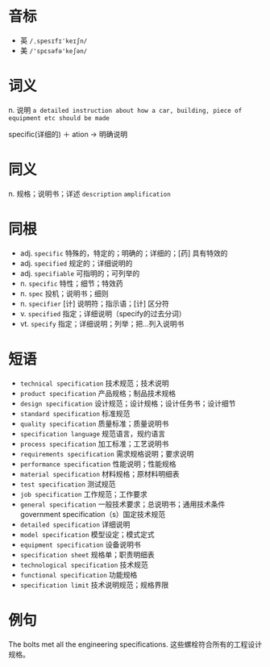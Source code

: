 # 音标

- 英 `/ˌspesɪfɪˈkeɪʃn/`
- 美 `/'spɛsəfə'keʃən/`

# 词义

n. 说明
`a detailed instruction about how a car, building, piece of equipment etc should be made`



specific(详细的) ＋ ation → 明确说明

# 同义

n. 规格；说明书；详述
`description` `amplification`

# 同根

- adj. `specific` 特殊的，特定的；明确的；详细的；[药] 具有特效的
- adj. `specified` 规定的；详细说明的
- adj. `specifiable` 可指明的；可列举的
- n. `specific` 特性；细节；特效药
- n. `spec` 投机；说明书；细则
- n. `specifier` [计] 说明符；指示语；[计] 区分符
- v. `specified` 指定；详细说明（specify的过去分词）
- vt. `specify` 指定；详细说明；列举；把…列入说明书

# 短语

- `technical specification` 技术规范；技术说明
- `product specification` 产品规格；制品技术规格
- `design specification` 设计规范；设计规格；设计任务书；设计细节
- `standard specification` 标准规范
- `quality specification` 质量标准；质量说明书
- `specification language` 规范语言，规约语言
- `process specification` 加工标准；工艺说明书
- `requirements specification` 需求规格说明；要求说明
- `performance specification` 性能说明；性能规格
- `material specification` 材料规格；原材料明细表
- `test specification` 测试规范
- `job specification` 工作规范；工作要求
- `general specification` 一般技术要求；总说明书；通用技术条件government specification（s）国定技术规范
- `detailed specification` 详细说明
- `model specification` 模型设定；模式定式
- `equipment specification` 设备说明书
- `specification sheet` 规格单；职责明细表
- `technological specification` 技术规范
- `functional specification` 功能规格
- `specification limit` 技术说明规范；规格界限

# 例句

The bolts met all the engineering specifications.
这些螺栓符合所有的工程设计规格。


